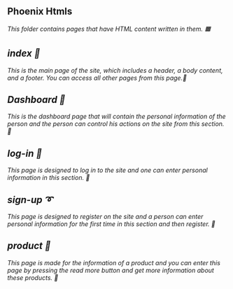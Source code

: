 ## Phoenix Htmls

<em>
  This folder contains pages that have HTML content written in them. 🟧
<em/> 

## index 🧢

<em>
  This is the main page of the site, which includes a header, a body content, and a footer. You can access all other pages from this page.🎇
<em/>

## Dashboard 🦺

<em>
  This is the dashboard page that will contain the personal information of the person and the person can control his actions on the site from this section. 🥢
<em/>

## log-in 🛅

<em>
  This page is designed to log in to the site and one can enter personal information in this section. 🍏
<em/>

## sign-up ➰

<em>
  This page is designed to register on the site and a person can enter personal information for the first time in this section and then register. 💮
<em/>

## product 🧾

<em>
  This page is made for the information of a product and you can enter this page by pressing the read more button and get more information about these products. 📩
<em/>
